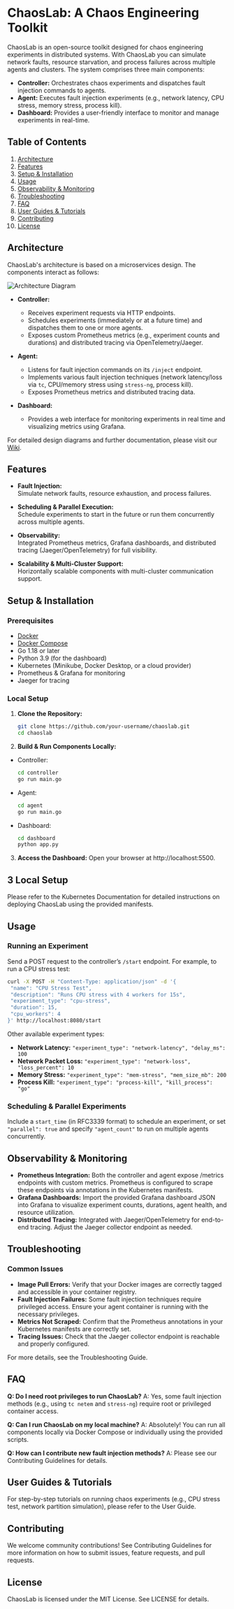 # ChaosLab: A Chaos Engineering Toolkit

ChaosLab is an open-source toolkit designed for chaos engineering experiments in distributed systems. With ChaosLab you can simulate network faults, resource starvation, and process failures across multiple agents and clusters. The system comprises three main components:

- **Controller:** Orchestrates chaos experiments and dispatches fault injection commands to agents.
- **Agent:** Executes fault injection experiments (e.g., network latency, CPU stress, memory stress, process kill).
- **Dashboard:** Provides a user-friendly interface to monitor and manage experiments in real-time.

## Table of Contents
1. [Architecture](#architecture)
2. [Features](#features)
3. [Setup & Installation](#setup--installation)
4. [Usage](#usage)
5. [Observability & Monitoring](#observability--monitoring)
6. [Troubleshooting](#troubleshooting)
7. [FAQ](#faq)
8. [User Guides & Tutorials](#user-guides--tutorials)
9. [Contributing](#contributing)
10. [License](#license)

## Architecture

ChaosLab's architecture is based on a microservices design. The components interact as follows:

![Architecture Diagram](docs/architecture.png)

- **Controller:**  
  - Receives experiment requests via HTTP endpoints.  
  - Schedules experiments (immediately or at a future time) and dispatches them to one or more agents.  
  - Exposes custom Prometheus metrics (e.g., experiment counts and durations) and distributed tracing via OpenTelemetry/Jaeger.
  
- **Agent:**  
  - Listens for fault injection commands on its `/inject` endpoint.  
  - Implements various fault injection techniques (network latency/loss via `tc`, CPU/memory stress using `stress-ng`, process kill).  
  - Exposes Prometheus metrics and distributed tracing data.
  
- **Dashboard:**  
  - Provides a web interface for monitoring experiments in real time and visualizing metrics using Grafana.
  
For detailed design diagrams and further documentation, please visit our [Wiki](https://github.com/your-username/chaoslab/wiki).

## Features

- **Fault Injection:**  
  Simulate network faults, resource exhaustion, and process failures.
  
- **Scheduling & Parallel Execution:**  
  Schedule experiments to start in the future or run them concurrently across multiple agents.
  
- **Observability:**  
  Integrated Prometheus metrics, Grafana dashboards, and distributed tracing (Jaeger/OpenTelemetry) for full visibility.
  
- **Scalability & Multi-Cluster Support:**  
  Horizontally scalable components with multi-cluster communication support.

## Setup & Installation

### Prerequisites
- [Docker](https://docs.docker.com/get-docker/)
- [Docker Compose](https://docs.docker.com/compose/install/)
- Go 1.18 or later
- Python 3.9 (for the dashboard)
- Kubernetes (Minikube, Docker Desktop, or a cloud provider)
- Prometheus & Grafana for monitoring
- Jaeger for tracing

### Local Setup

1. **Clone the Repository:**
   ```bash
   git clone https://github.com/your-username/chaoslab.git
   cd chaoslab

2. **Build & Run Components Locally:**

- Controller: 
   ```bash
   cd controller
   go run main.go

- Agent: 
   ```bash
   cd agent
   go run main.go

- Dashboard: 
   ```bash
   cd dashboard
   python app.py

3. **Access the Dashboard:** Open your browser at http://localhost:5500.

## 3 Local Setup
Please refer to the Kubernetes Documentation for detailed instructions on deploying ChaosLab using the provided manifests.

## Usage
### Running an Experiment
Send a POST request to the controller’s `/start` endpoint. For example, to run a CPU stress test:
   ```bash
curl -X POST -H "Content-Type: application/json" -d '{
    "name": "CPU Stress Test",
    "description": "Runs CPU stress with 4 workers for 15s",
    "experiment_type": "cpu-stress",
    "duration": 15,
    "cpu_workers": 4
}' http://localhost:8080/start
```

Other available experiment types:

- **Network Latency:** `"experiment_type": "network-latency", "delay_ms": 100`
- **Network Packet Loss:** `"experiment_type": "network-loss", "loss_percent": 10`
- **Memory Stress:** `"experiment_type": "mem-stress", "mem_size_mb": 200`
- **Process Kill:** `"experiment_type": "process-kill", "kill_process": "go"`

### Scheduling & Parallel Experiments
Include a `start_time` (in RFC3339 format) to schedule an experiment, or set `"parallel": true` and specify `"agent_count"` to run on multiple agents concurrently.

## Observability & Monitoring
- **Prometheus Integration:** Both the controller and agent expose /metrics endpoints with custom metrics. Prometheus is configured to scrape these endpoints via annotations in the Kubernetes manifests.
- **Grafana Dashboards:** Import the provided Grafana dashboard JSON into Grafana to visualize experiment counts, durations, agent health, and resource utilization.
- **Distributed Tracing:** Integrated with Jaeger/OpenTelemetry for end-to-end tracing. Adjust the Jaeger collector endpoint as needed.

## Troubleshooting
### Common Issues
- **Image Pull Errors:** Verify that your Docker images are correctly tagged and accessible in your container registry.
- **Fault Injection Failures:** Some fault injection techniques require privileged access. Ensure your agent container is running with the necessary privileges.
- **Metrics Not Scraped:** Confirm that the Prometheus annotations in your Kubernetes manifests are correctly set.
- **Tracing Issues:** Check that the Jaeger collector endpoint is reachable and properly configured.

For more details, see the Troubleshooting Guide.

## FAQ
**Q: Do I need root privileges to run ChaosLab?**
A: Yes, some fault injection methods (e.g., using `tc netem` and `stress-ng`) require root or privileged container access.

**Q: Can I run ChaosLab on my local machine?**
A: Absolutely! You can run all components locally via Docker Compose or individually using the provided scripts.

**Q: How can I contribute new fault injection methods?**
A: Please see our Contributing Guidelines for details.

## User Guides & Tutorials
For step-by-step tutorials on running chaos experiments (e.g., CPU stress test, network partition simulation), please refer to the User Guide.

## Contributing
We welcome community contributions! See Contributing Guidelines for more information on how to submit issues, feature requests, and pull requests.

## License
ChaosLab is licensed under the MIT License. See LICENSE for details.
